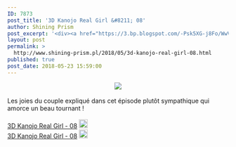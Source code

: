 ```yaml
---
ID: 7873
post_title: '3D Kanojo Real Girl &#8211; 08'
author: Shining Prism
post_excerpt: '<div><a href="https://3.bp.blogspot.com/-Psk5XG-j8Fo/WwVvaxleiiI/AAAAAAAAB3s/5Vyu6vRozLUdUz3vzFeLK2pnb18tu7cewCLcBGAs/s1600/3D%2BKanojo%2BReal%2BGirl%2B-%2B08.png"><img border="0" src="https://3.bp.blogspot.com/-Psk5XG-j8Fo/WwVvaxleiiI/AAAAAAAAB3s/5Vyu6vRozLUdUz3vzFeLK2pnb18tu7cewCLcBGAs/s1600/3D%2BKanojo%2BReal%2BGirl%2B-%2B08.png"></a></div><br>Les joies du couple expliqu&eacute; dans cet &eacute;pisode plut&ocirc;t sympathique qui amorce un beau tournant !<br><br><a href="http://jheberg.net/captcha/shining-prism-3d-kanojo-real-girl-08-hevc-10bits/">3D Kanojo Real Girl - 08</a>&nbsp;<img border="0" height="20" src="https://img4.hostingpics.net/pics/1924291f1f71f1fa.png" width="20"><br><a href="http://jheberg.net/captcha/shining-prism-3d-kanojo-real-girl-08/">3D Kanojo Real Girl - 08</a>&nbsp;<img border="0" height="20" src="https://img4.hostingpics.net/pics/7608031f1eb1f1f7.png" width="20">'
layout: post
permalink: >
  http://www.shining-prism.pl/2018/05/3d-kanojo-real-girl-08.html
published: true
post_date: 2018-05-23 15:59:00
---
```

<div class="separator" style="clear: both; text-align: center;"><a href="https://3.bp.blogspot.com/-Psk5XG-j8Fo/WwVvaxleiiI/AAAAAAAAB3s/5Vyu6vRozLUdUz3vzFeLK2pnb18tu7cewCLcBGAs/s1600/3D%2BKanojo%2BReal%2BGirl%2B-%2B08.png" imageanchor="1" style="margin-left: 1em; margin-right: 1em;"><img border="0" data-original-height="900" data-original-width="1600" src="https://united-subs.dearclouds.com/wp-content/uploads/2018/05/f62ddfeac92d1a8223d1d70bd814ffbb.jpg" /></a></div><br />Les joies du couple expliqué dans cet épisode plutôt sympathique qui amorce un beau tournant !<br /><br /><a href="http://jheberg.net/captcha/shining-prism-3d-kanojo-real-girl-08-hevc-10bits/">3D Kanojo Real Girl - 08</a>&nbsp;<img border="0" height="20" src="https://img4.hostingpics.net/pics/1924291f1f71f1fa.png" width="20" /><br /><a href="http://jheberg.net/captcha/shining-prism-3d-kanojo-real-girl-08/">3D Kanojo Real Girl - 08</a>&nbsp;<img border="0" height="20" src="https://img4.hostingpics.net/pics/7608031f1eb1f1f7.png" width="20" />
